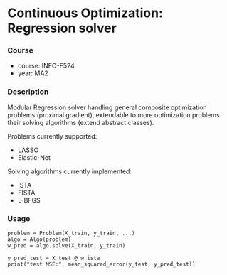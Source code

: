 # Continuous Optimization: Regression solver

### Course

+ course: INFO-F524
+ year: MA2

### Description
Modular Regression solver handling general composite optimization problems (proximal gradient), extendable to more optimization problems their solving algorithms (extend abstract classes).

Problems currently supported:
+ LASSO
+ Elastic-Net

Solving algorithms currently implemented:
+ ISTA
+ FISTA
+ L-BFGS

### Usage
```
problem = Problem(X_train, y_train, ...)
algo = Algo(problem)
w_pred = algo.solve(X_train, y_train)

y_pred_test = X_test @ w_ista
print("test MSE:", mean_squared_error(y_test, y_pred_test))
```